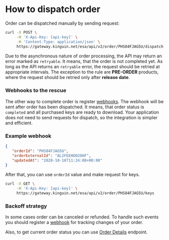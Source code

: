 # How to dispatch order

Order can be dispatched manually by sending request:

```bash
curl -X POST \
     -H 'X-Api-Key: [api-key]' \
     -H 'Content-Type: application/json' \
     https://gateway.kinguin.net/esa/api/v2/order/PHS84FJAG5U/dispatch
```

Due to the asynchronous nature of order processing, the API may return an error marked as `retryable`. 
It means, that the order is not completed yet.
As long as the API returns an `retryable` error, the request should be retried at appropriate intervals.
The exception to the rule are **PRE-ORDER** products, where the request should be retried only after **release date**.

### Webhooks to the rescue

The other way to complete order is register [webhooks](Webhooks.md).
The webhook will be sent after order has been dispatched.
It means, that order status is `completed` and all purchased keys are ready to download.
Your application does not need to send requests for dispatch, so the integration is simpler and efficient.

### Example webhook

```json
{
   "orderId": "PHS84FJAG5U",
   "orderExternalId": "AL2FEEHOO2OHF",
   "updatedAt": "2020-10-16T11:24:08+00:00"
}
```

After that, you can use `orderId` value and make request for keys.

```bash
curl -X GET \
     -H 'X-Api-Key: [api-key]' \
     https://gateway.kinguin.net/esa/api/v2/order/PHS84FJAG5U/keys
```

### Backoff strategy

In some cases order can be canceled or refunded.
To handle such events you should register a [webhook](Webhooks.md#order-status-changed-webhook) for tracking changes of your order.

Also, to get current order status you can use [Order Details](../api/order/v1/README.md#get-order) endpoint.
